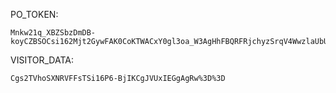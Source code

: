 PO_TOKEN:
```
Mnkw21q_XBZSbzDmDB-koyCZBSOCsi162Mjt2GywFAK0CoKTWACxY0gl3oa_W3AgHhFBQRFRjchyzSrqV4WwzlaUbUtaenuv38dIb1o_kzyLpOSvZ5WQa5s4IuSEg0IXe_z55hQXo2yXhW8TQeHfEw2um8C0YtLqxPtY
```
VISITOR_DATA:
```
Cgs2TVhoSXNRVFFsTSi16P6-BjIKCgJVUxIEGgAgRw%3D%3D
```
